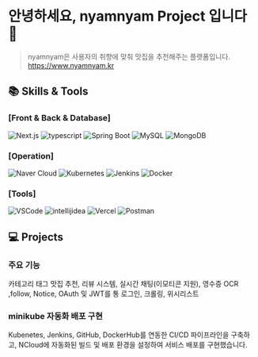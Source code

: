 # 안녕하세요, nyamnyam Project 입니다 👋

> nyamnyam은 사용자의 취향에 맞춰 맛집을 추천해주는 플랫폼입니다.  
> https://www.nyamnyam.kr


## 📚 Skills & Tools

### [Front & Back & Database]
![Next.js](https://img.shields.io/badge/-Next.js-000000?style=flat-square&logo=next.js&logoColor=white)
![typescript](https://img.shields.io/badge/-TypeScript-3178C6?style=flat-square&logo=ts&logoColor=white)
![Spring Boot](https://img.shields.io/badge/-Spring%20Boot-6DB33F?style=flat-square&logo=spring-boot&logoColor=white)
![MySQL](https://img.shields.io/badge/-mysql-4479A1?style=flat-square&logo=MySQL&logoColor=white)
![MongoDB](https://img.shields.io/badge/-MongoDB-47A248?style=flat-square&logo=MongoDB&logoColor=white)

### [Operation]
![Naver Cloud](https://img.shields.io/badge/-NCloud-03C75A?style=flat-square&logo=naver&logoColor=white)
![Kubernetes](https://img.shields.io/badge/-Kubernetes-326CE5?style=flat-square&logo=kubernetes&logoColor=white)
![Jenkins](https://img.shields.io/badge/-Jenkins-D24939?style=flat-square&logo=jenkins&logoColor=white)
![Docker](https://img.shields.io/badge/-Docker-2496ED?style=flat-square&logo=docker&logoColor=white)

### [Tools]
![VSCode](https://img.shields.io/badge/-VSCode-018EF5?style=flat-square&logo=vscode&logoColor=white)
![intellijidea](https://img.shields.io/badge/-Intellij-000000?style=flat-square&logo=intellijidea&logoColor=white)
![Vercel](https://img.shields.io/badge/-Vercel-000000?style=flat-square&logo=vercel&logoColor=white)
![Postman](https://img.shields.io/badge/-Postman-FF6C37?style=flat-square&logo=Postman&logoColor=white)


## 💻 Projects

### 주요 기능
카테고리 태그 맛집 추천, 리뷰 시스템, 실시간 채팅(이모티콘 지원), 영수증 OCR ,follow, Notice, OAuth 및 JWT를 통 로그인, 크롤링, 위시리스트 

### minikube 자동화 배포 구현 
Kubenetes, Jenkins, GitHub, DockerHub를 연동한 CI/CD 파이프라인을 구축하고, NCloud에 자동화된 빌드 및 배포 환경을 설정하여 서비스 배포를 구현했습니다.  
